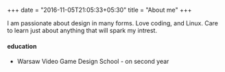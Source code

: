 +++
date = "2016-11-05T21:05:33+05:30"
title = "About me"
+++

I am passionate about design in many forms. Love coding, and Linux. Care to learn just about anything that will spark my intrest.


#### education
* Warsaw Video Game Design School - on second year

